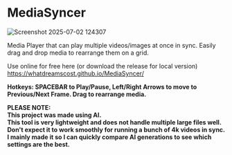 # MediaSyncer

![Screenshot 2025-07-02 124307](https://github.com/user-attachments/assets/f2684d72-554c-439d-b355-a3a5bd0b7d54)

Media Player that can play multiple videos/images at once in sync. Easily drag and drop media to rearrange them on a grid.

Use online for free here (or download the release for local version) https://whatdreamscost.github.io/MediaSyncer/

<b>Hotkeys:<b> SPACEBAR to Play/Pause, Left/Right Arrows to move to Previous/Next Frame. Drag to rearrange media.

<b>PLEASE NOTE:<br><b>
This project was made using AI.<br>
This tool is very lightweight and does not handle multiple large files well. Don't expect it to work smoothly for running a bunch of 4k videos in sync. I mainly made it so I can quickly compare AI generations to see which settings are the best.
